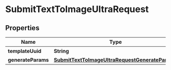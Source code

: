 

# SubmitTextToImageUltraRequest


## Properties

| Name | Type | Description | Notes |
|------------ | ------------- | ------------- | -------------|
|**templateUuid** | **String** | 模板UUID |  |
|**generateParams** | [**SubmitTextToImageUltraRequestGenerateParams**](SubmitTextToImageUltraRequestGenerateParams.md) |  |  |



